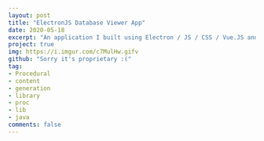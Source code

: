 ```yaml
---
layout: post
title: "ElectronJS Database Viewer App"
date: 2020-05-18
excerpt: "An application I built using Electron / JS / CSS / Vue.JS and a few other libraries for a client that wanted to be able to view, tag, and combine multiple different complicated, custom file formats in an easy interface"
project: true
img: https://i.imgur.com/c7MulHw.gifv
github: "Sorry it's proprietary :("
tag: 
- Procedural
- content
- generation
- library
- proc
- lib
- java
comments: false
---
```

